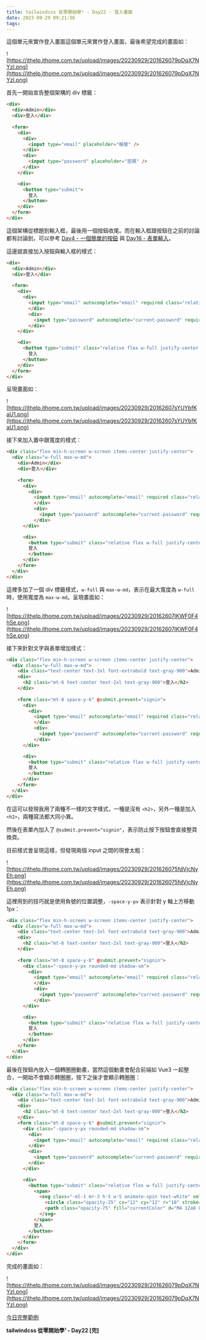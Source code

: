 ```yaml
---
title: tailwindcss 從零開始學¹ - Day22 - 登入畫面
date: 2023-09-29 09:21:56
tags:
---
```

這個單元來實作登入畫面這個單元來實作登入畫面，最後希望完成的畫面如：

![https://ithelp.ithome.com.tw/upload/images/20230929/201626079pDqX7NYzI.png](https://ithelp.ithome.com.tw/upload/images/20230929/201626079pDqX7NYzI.png)

首先一開始宣告整個架構的 div 標籤：

```html
<div>
  <div>Admin</div>
  <div>登入</div>
  
  <form>
    <div>
      <div>
        <input type="email" placeholder="帳號" />
      </div>
      <div>
        <input type="password" placeholder="密碼" />
      </div>
    </div>

    <div>
      <button type="submit">
        登入
      </button>
    </div>
  </form>
</div>
```

這個架構從標題到輸入框，最後用一個按鈕收尾。而在輸入框跟按鈕在之前的討論都有討論到，可以參考 [Day4 - 一個簡單的按鈕](https://ithelp.ithome.com.tw/articles/10316799) 與 [Day16 - 表單輸入](https://ithelp.ithome.com.tw/articles/10325577)。

這邊就直接加入按鈕與輸入框的樣式：

```html
<div>
  <div>Admin</div>
  <div>登入</div>
  
  <form>
    <div>
      <div>
        <input type="email" autocomplete="email" required class="relative block w-full appearance-none rounded-none rounded-t-md border border-gray-300 px-3 py-3 text-gray-900 placeholder-gray-500 focus:z-10 focus:border-blue-500 focus:outline-none focus:ring-1 focus:ring-blue-500 sm:text-sm" placeholder="帳號" />
        </div>
        <div>
          <input type="password" autocomplete="current-password" required class="relative block w-full appearance-none rounded-none rounded-b-md border border-gray-300 px-3 py-3 text-gray-900 placeholder-gray-500 focus:z-10 focus:border-blue-500 focus:outline-none focus:ring-1 focus:ring-blue-500 sm:text-sm" placeholder="密碼" />
        </div>
    </div>

    <div>
      <button type="submit" class="relative flex w-full justify-center rounded-md border border-transparent bg-blue-600 py-3 text-sm font-medium text-white hover:bg-blue-700 focus:outline-none focus:ring-2 focus:ring-blue-500 focus:ring-offset-2 disabled:bg-blue-400">
        登入
      </button>
    </div>
  </form>
</div>
```

呈現畫面如：

![https://ithelp.ithome.com.tw/upload/images/20230929/20162607sYUYbfKaU1.png](https://ithelp.ithome.com.tw/upload/images/20230929/20162607sYUYbfKaU1.png)

接下來加入置中跟寬度的樣式：

```html
<div class="flex min-h-screen w-screen items-center justify-center">
  <div class="w-full max-w-md">
    <div>Admin</div>
    <div>登入</div>
  
    <form>
      <div>
        <div>
          <input type="email" autocomplete="email" required class="relative block w-full appearance-none rounded-none rounded-t-md border border-gray-300 px-3 py-3 text-gray-900 placeholder-gray-500 focus:z-10 focus:border-blue-500 focus:outline-none focus:ring-1 focus:ring-blue-500 sm:text-sm" placeholder="帳號" />
          </div>
          <div>
            <input type="password" autocomplete="current-password" required class="relative block w-full appearance-none rounded-none rounded-b-md border border-gray-300 px-3 py-3 text-gray-900 placeholder-gray-500 focus:z-10 focus:border-blue-500 focus:outline-none focus:ring-1 focus:ring-blue-500 sm:text-sm" placeholder="密碼" />
          </div>
      </div>

      <div>
        <button type="submit" class="relative flex w-full justify-center rounded-md border border-transparent bg-blue-600 py-3 text-sm font-medium text-white hover:bg-blue-700 focus:outline-none focus:ring-2 focus:ring-blue-500 focus:ring-offset-2 disabled:bg-blue-400">
        登入
        </button>
      </div>
    </form>
  </div>
</div>
```

這裡多加了一個 div 標籤樣式，`w-full` 與 `max-w-md`，表示在最大寬度為 `w-full` 時，使用寬度為 `max-w-md`。呈現畫面如：

![https://ithelp.ithome.com.tw/upload/images/20230929/20162607lKWF0F4hSe.png](https://ithelp.ithome.com.tw/upload/images/20230929/20162607lKWF0F4hSe.png)

接下來針對文字與表單增加樣式：

```html
<div class="flex min-h-screen w-screen items-center justify-center">
  <div class="w-full max-w-md">
    <div class="text-center text-3xl font-extrabold text-gray-900">Admin</div>
    <div>
      <h2 class="mt-6 text-center text-2xl text-gray-900">登入</h2>
    </div>
  
    <form class="mt-8 space-y-6" @submit.prevent="signin">
      <div>
        <div>
          <input type="email" autocomplete="email" required class="relative block w-full appearance-none rounded-none rounded-t-md border border-gray-300 px-3 py-3 text-gray-900 placeholder-gray-500 focus:z-10 focus:border-blue-500 focus:outline-none focus:ring-1 focus:ring-blue-500 sm:text-sm" placeholder="帳號" />
          </div>
          <div>
            <input type="password" autocomplete="current-password" required class="relative block w-full appearance-none rounded-none rounded-b-md border border-gray-300 px-3 py-3 text-gray-900 placeholder-gray-500 focus:z-10 focus:border-blue-500 focus:outline-none focus:ring-1 focus:ring-blue-500 sm:text-sm" placeholder="密碼" />
          </div>
      </div>

      <div>
        <button type="submit" class="relative flex w-full justify-center rounded-md border border-transparent bg-blue-600 py-3 text-sm font-medium text-white hover:bg-blue-700 focus:outline-none focus:ring-2 focus:ring-blue-500 focus:ring-offset-2 disabled:bg-blue-400">
        登入
        </button>
      </div>
    </form>
  </div>
</div>
```

在這可以發現我用了兩種不一樣的文字樣式，一種是沒有 `<h2>`，另外一種是加入 `<h2>`，兩種寫法都大同小異。

然後在表單內加入了 `@submit.prevent="signin"`，表示防止按下按鈕會直接整頁換頁。

目前樣式會呈現這樣，但發現兩個 input 之間的現會太粗：

![https://ithelp.ithome.com.tw/upload/images/20230929/201626075fdVjcNyEh.png](https://ithelp.ithome.com.tw/upload/images/20230929/201626075fdVjcNyEh.png)

這裡用到的技巧就是使用負號的位置調整，`-space-y-px` 表示針對 y 軸上方移動 1px：

```html
<div class="flex min-h-screen w-screen items-center justify-center">
  <div class="w-full max-w-md">
    <div class="text-center text-3xl font-extrabold text-gray-900">Admin</div>
    <div>
      <h2 class="mt-6 text-center text-2xl text-gray-900">登入</h2>
    </div>
  
    <form class="mt-8 space-y-6" @submit.prevent="signin">
      <div class="-space-y-px rounded-md shadow-sm">
        <div>
          <input type="email" autocomplete="email" required class="relative block w-full appearance-none rounded-none rounded-t-md border border-gray-300 px-3 py-3 text-gray-900 placeholder-gray-500 focus:z-10 focus:border-blue-500 focus:outline-none focus:ring-1 focus:ring-blue-500 sm:text-sm" placeholder="帳號" />
          </div>
          <div>
            <input type="password" autocomplete="current-password" required class="relative block w-full appearance-none rounded-none rounded-b-md border border-gray-300 px-3 py-3 text-gray-900 placeholder-gray-500 focus:z-10 focus:border-blue-500 focus:outline-none focus:ring-1 focus:ring-blue-500 sm:text-sm" placeholder="密碼" />
          </div>
      </div>

      <div>
        <button type="submit" class="relative flex w-full justify-center rounded-md border border-transparent bg-blue-600 py-3 text-sm font-medium text-white hover:bg-blue-700 focus:outline-none focus:ring-2 focus:ring-blue-500 focus:ring-offset-2 disabled:bg-blue-400">
        登入
        </button>
      </div>
    </form>
  </div>
</div>
```

最後在按鈕內放入一個轉圈圈動畫，當然這個動畫會配合前端如 Vue3 一起整合，一開始不會顯示轉圈圈，按下之後才會顯示轉圈圈：

```html
<div class="flex min-h-screen w-screen items-center justify-center">
  <div class="w-full max-w-md">
    <div class="text-center text-3xl font-extrabold text-gray-900">Admin</div>
    <div>
      <h2 class="mt-6 text-center text-2xl text-gray-900">登入</h2>
    </div>
    <form class="mt-8 space-y-6" @submit.prevent="signin">
      <div class="-space-y-px rounded-md shadow-sm">
        <div>
          <input type="email" autocomplete="email" required class="relative block w-full appearance-none rounded-none rounded-t-md border border-gray-300 px-3 py-3 text-gray-900 placeholder-gray-500 focus:z-10 focus:border-blue-500 focus:outline-none focus:ring-1 focus:ring-blue-500 sm:text-sm" placeholder="帳號" />
        </div>
        <div>
          <input type="password" autocomplete="current-password" required class="relative block w-full appearance-none rounded-none rounded-b-md border border-gray-300 px-3 py-3 text-gray-900 placeholder-gray-500 focus:z-10 focus:border-blue-500 focus:outline-none focus:ring-1 focus:ring-blue-500 sm:text-sm" placeholder="密碼" />
        </div>
      </div>

      <div>
        <button type="submit" class="relative flex w-full justify-center rounded-md border border-transparent bg-blue-600 py-3 text-sm font-medium text-white hover:bg-blue-700 focus:outline-none focus:ring-2 focus:ring-blue-500 focus:ring-offset-2 disabled:bg-blue-400">
          <span>
            <svg class="-ml-1 mr-3 h-5 w-5 animate-spin text-white" xmlns="http://www.w3.org/2000/svg" fill="none" viewBox="0 0 24 24">
              <circle class="opacity-25" cx="12" cy="12" r="10" stroke="currentColor" stroke-width="4"></circle>
              <path class="opacity-75" fill="currentColor" d="M4 12a8 8 0 018-8V0C5.373 0 0 5.373 0 12h4zm2 5.291A7.962 7.962 0 014 12H0c0 3.042 1.135 5.824 3 7.938l3-2.647z"></path>
            </svg>
          </span>
          登入
        </button>
      </div>
    </form>
  </div>
</div>
```

完成的畫面如：

![https://ithelp.ithome.com.tw/upload/images/20230929/201626079pDqX7NYzI.png](https://ithelp.ithome.com.tw/upload/images/20230929/201626079pDqX7NYzI.png)

[今日完整範例](https://play.tailwindcss.com/9QjWsqPTU3)

**tailwindcss 從零開始學¹ - Day22 [完]**
